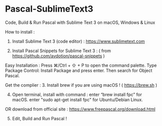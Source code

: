 # Pascal-SublimeText3
Code, Build &amp; Run Pascal with Sublime Text 3 on macOS, Windows &amp; Linux

How to install :
1. Install Sublime Text 3 (code editor) :
     https://www.sublimetext.com
          
2. Install Pascal Snippets for Sublime Text 3 :
( from https://github.com/avdotion/pascal-snippets )

Easy Installation :
Press ⌘/Ctrl + ⇧ + P to open the command palette. Type Package Control: Install Package and press enter. Then search for Object Pascal.

Get the complier :
3. Install brew if you are using macOS ! ( https://brew.sh )

4. Open terminal, 
install with command :
enter “brew install fpc” for macOS.
enter "sudo apt-get install fpc" for Ubuntu/Debian Linux.
 
OR download from official site :
https://www.freepascal.org/download.html

5. Edit, Build and Run Pascal !
